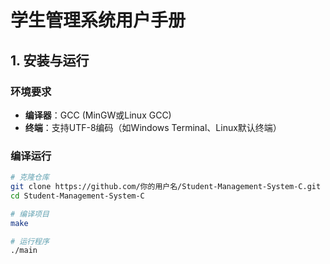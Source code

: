 # 学生管理系统用户手册

## 1. 安装与运行
### 环境要求
- **编译器**：GCC (MinGW或Linux GCC)  
- **终端**：支持UTF-8编码（如Windows Terminal、Linux默认终端）  

### 编译运行
```bash
# 克隆仓库
git clone https://github.com/你的用户名/Student-Management-System-C.git
cd Student-Management-System-C

# 编译项目
make

# 运行程序
./main

